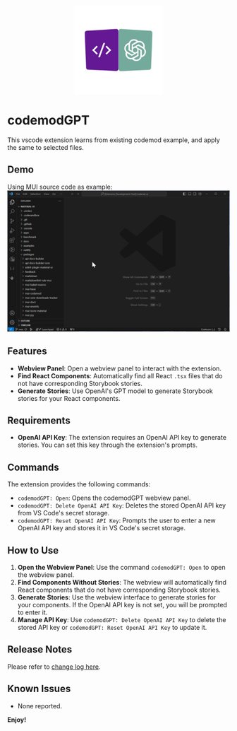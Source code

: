 <div style="text-align: center;">
  <img src="icon.png" alt="Icon" width="200"/>
</div>

# codemodGPT

This vscode extension learns from existing codemod example, and apply the same to selected files.

## Demo

Using MUI source code as example:
![Demo](demo/demo.gif)

## Features

- **Webview Panel**: Open a webview panel to interact with the extension.
- **Find React Components**: Automatically find all React `.tsx` files that do not have corresponding Storybook stories.
- **Generate Stories**: Use OpenAI's GPT model to generate Storybook stories for your React components.

## Requirements

- **OpenAI API Key**: The extension requires an OpenAI API key to generate stories. You can set this key through the extension's prompts.

## Commands

The extension provides the following commands:

- `codemodGPT: Open`: Opens the codemodGPT webview panel.
- `codemodGPT: Delete OpenAI API Key`: Deletes the stored OpenAI API key from VS Code's secret storage.
- `codemodGPT: Reset OpenAI API Key`: Prompts the user to enter a new OpenAI API key and stores it in VS Code's secret storage.

## How to Use

1. **Open the Webview Panel**: Use the command `codemodGPT: Open` to open the webview panel.
2. **Find Components Without Stories**: The webview will automatically find React components that do not have corresponding Storybook stories.
3. **Generate Stories**: Use the webview interface to generate stories for your components. If the OpenAI API key is not set, you will be prompted to enter it.
4. **Manage API Key**: Use `codemodGPT: Delete OpenAI API Key` to delete the stored API key or `codemodGPT: Reset OpenAI API Key` to update it.

## Release Notes

Please refer to [change log here](https://github.com/DataOceanNemo/vscode-extension-codemodGPT/blob/master/CHANGELOG.md).

## Known Issues

- None reported.

**Enjoy!**

